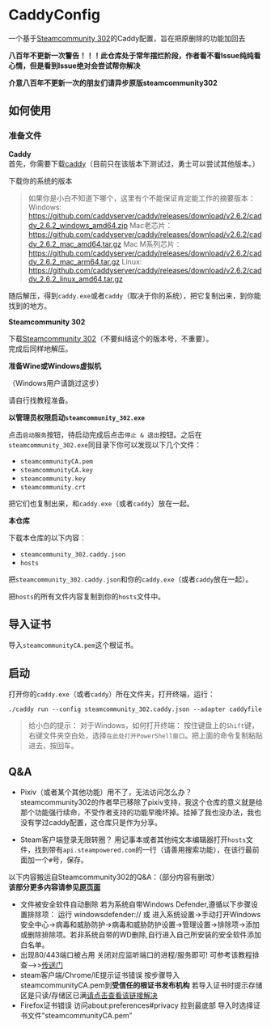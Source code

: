 # CaddyConfig

一个基于[Steamcommunity 302](https://www.dogfight360.com/blog/686/)的Caddy配置，旨在把原删除的功能加回去

**八百年不更新一次警告！！！此仓库处于常年摆烂阶段，作者看不看Issue纯纯看心情，但是看到Issue绝对会尝试帮你解决**

**介意八百年不更新一次的朋友们请异步原版steamcommunity302**

## 如何使用

### 准备文件

**Caddy**  
首先，你需要下载[caddy](https://github.com/caddyserver/caddy/releases/tag/v2.6.2)（目前只在该版本下测试过，勇士可以尝试其他版本。）

下载你的系统的版本
> 如果你是小白不知道下哪个，这里有个不能保证肯定能工作的摘要版本：
Windows: <https://github.com/caddyserver/caddy/releases/download/v2.6.2/caddy_2.6.2_windows_amd64.zip>
Mac老芯片：<https://github.com/caddyserver/caddy/releases/download/v2.6.2/caddy_2.6.2_mac_amd64.tar.gz>
Mac M系列芯片：<https://github.com/caddyserver/caddy/releases/download/v2.6.2/caddy_2.6.2_mac_arm64.tar.gz>
Linux: <https://github.com/caddyserver/caddy/releases/download/v2.6.2/caddy_2.6.2_linux_amd64.tar.gz>

随后解压，得到`caddy.exe`或者`caddy`（取决于你的系统），把它复制出来，到你能找到的地方。

**Steamcommunity 302**  

下载[Steamcommunity 302](https://www.dogfight360.com/blog/686/)（不要纠结这个的版本号，不重要）。  
完成后同样地解压。

**准备Wine或Windows虚拟机**  

（Windows用户请跳过这步）

请自行找教程准备。

**以管理员权限启动`steamcommunity_302.exe`**  

点击`启动服务`按钮，待启动完成后点击`停止 & 退出`按钮。之后在`steamcommunity_302.exe`同目录下你可以发现以下几个文件：

- `steamcommunityCA.pem`
- `steamcommunityCA.key`
- `steamcommunity.key`
- `steamcommunity.crt`

把它们也复制出来，和`caddy.exe`（或者`caddy`）放在一起。

**本仓库**

下载本仓库的以下内容：

- `steamcommunity_302.caddy.json`
- `hosts`

把`steamcommunity_302.caddy.json`和你的`caddy.exe`（或者`caddy`放在一起）。

把`hosts`的所有文件内容复制到你的`hosts`文件中。

## 导入证书

导入`steamcommunityCA.pem`这个根证书。

## 启动

打开你的`caddy.exe`（或者`caddy`）所在文件夹，打开终端，运行：

```
./caddy run --config steamcommunity_302.caddy.json --adapter caddyfile
```

> 给小白的提示：
对于Windows，如何打开终端：
按住键盘上的`Shift`键，右键文件夹空白处，选择`在此处打开PowerShell窗口`。把上面的命令复制粘贴进去，按回车。

## Q&A

- Pixiv（或者某个其他功能）用不了，无法访问怎么办？
steamcommunity302的作者早已移除了pixiv支持，我这个仓库的意义就是给那个功能强行续命，不受作者支持的功能早晚坏掉。挂掉了我也没办法，我也没有学过caddy配置，这仓库只是作为分享。

- Steam客户端登录无限转圈？
用记事本或者其他纯文本编辑器打开`hosts`文件，找到带有`api.steampowered.com`的一行（请善用搜索功能），在该行最前面加一个`#`号，保存。

以下内容搬运自Steamcommunity302的Q&A：（部分内容有删改）  
**该部分更多内容请参见[原页面](https://www.dogfight360.com/blog/686/#:~:text=%E6%AD%A3%E5%B8%B8%E8%AE%BF%E9%97%AEYouTube-,%E5%B8%B8%E8%A7%81%E9%97%AE%E9%A2%98%E8%A7%A3%E5%86%B3%3A,-%E6%96%87%E4%BB%B6%E8%A2%AB%E5%AE%89%E5%85%A8)**  
- 文件被安全软件自动删除
若为系统自带Windows Defender,遵循以下步骤设置排除项：
运行 windowsdefender:// 或 进入系统设置->手动打开Windows安全中心->病毒和威胁防护->病毒和威胁防护设置->管理设置->排除项->添加或删除排除项。若非系统自带的WD删除,自行进入自己所安装的安全软件添加白名单。
- 出现80/443端口被占用
关闭对应监听端口的进程/服务即可!
可参考该教程排查–>>[传送门](https://www.dogfight360.com/blog/knowledge-base/%e8%a7%a3%e5%86%b3%e5%b8%b8%e8%a7%81%e7%9a%8480-443%e7%ab%af%e5%8f%a3%e8%a2%ab%e5%8d%a0%e7%94%a8%e9%97%ae%e9%a2%98/)
- steam客户端/Chrome/IE提示证书错误
按步骤导入steamcommunityCA.pem到**受信任的根证书发布机构**
若导入证书时提示存储区是只读/存储区已满[请点击查看该链接解决](https://www.dogfight360.com/blog/knowledge-base/%e8%a7%a3%e5%86%b3%e5%af%bc%e5%85%a5%e8%af%81%e4%b9%a6%e6%97%b6%e6%8f%90%e7%a4%ba%e5%ad%98%e5%82%a8%e5%8c%ba%e6%98%af%e5%8f%aa%e8%af%bb-%e5%ad%98%e5%82%a8%e5%8c%ba%e5%b7%b2%e6%bb%a1/)
- Firefox证书错误
访问about:preferences#privacy 拉到最底部
导入时选择证书文件”steamcommunityCA.pem”
